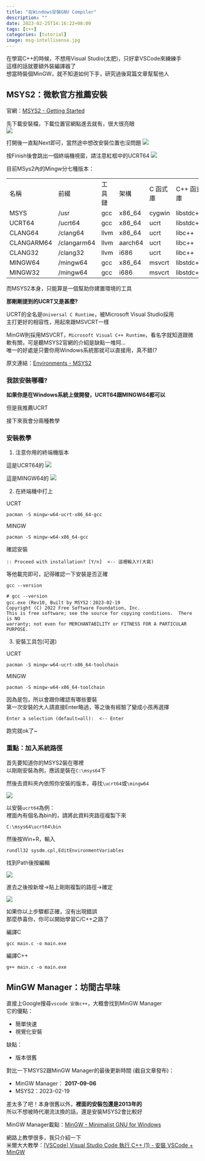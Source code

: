 ```yaml
---
title: "在Windows安裝GNU Compiler"
description: ""
date: 2023-02-25T14:16:22+08:00
tags: [c++]
categories: [tutorial]
image: msg-intellisense.jpg
---
```


在學寫C++的時候，不想用Visual Studio(太肥)，只好拿VSCode來練練手  
這樣的話就要額外裝編譯器了  
想當時裝個MinGW，就不知道如何下手，研究過後寫篇文章幫幫他人

## MSYS2：微軟官方推薦安裝
官網：[MSYS2 - Getting Started](https://www.msys2.org/)

先下載安裝檔，下載位置官網點進去就有，很大很亮眼  
![](img/download-installation.jpg)

打開後一直點Next即可，當然途中想改安裝位置也沒問題
![](https://www.msys2.org/images/install-2-path.png)

按Finish後會跳出一個終端機視窗，請注意紅框中的UCRT64
![](img/ucrt.jpg)

目前MSys2內的Mingw分七種版本：
<table>
    <tr>
        <td>名稱</td>
        <td>前綴</td>
        <td>工具鏈</td>
        <td>架構</td>
        <td>C 函式庫</td>
        <td>C++ 函式庫</td>
    </tr>
    <tr>
        <td>MSYS</td>
        <td>/usr</td>
        <td>gcc</td>
        <td>x86_64</td>
        <td>cygwin</td>
        <td>libstdc++</td>
    </tr>
    <tr>
        <td>UCRT64</td>
        <td>/ucrt64</td>
        <td>gcc</td>
        <td>x86_64</td>
        <td>ucrt</td>
        <td>libstdc++</td>
    </tr>
    <tr>
        <td>CLANG64</td>
        <td>/clang64</td>
        <td>llvm</td>
        <td>x86_64</td>
        <td>ucrt</td>
        <td>libc++</td>
    </tr>
    <tr>
        <td>CLANGARM64</td>
        <td>/clangarm64</td>
        <td>llvm</td>
        <td>aarch64</td>
        <td>ucrt</td>
        <td>libc++</td>
    </tr>
    <tr>
        <td>CLANG32</td>
        <td>/clang32</td>
        <td>llvm</td>
        <td>i686</td>
        <td>ucrt</td>
        <td>libc++</td>
    </tr>
    <tr>
        <td>MINGW64</td>
        <td>/mingw64</td>
        <td>gcc</td>
        <td>x86_64</td>
        <td>msvcrt</td>
        <td>libstdc++</td>
    </tr>
    <tr>
        <td>MINGW32</td>
        <td>/mingw64</td>
        <td>gcc</td>
        <td>i686</td>
        <td>msvcrt</td>
        <td>libstdc++</td>
    </tr>
</table>

而MSYS2本身，只能算是一個幫助你建置環境的工具

**那剛剛提到的UCRT又是甚麼?**

UCRT的全名是`Universal C Runtime`，被Microsoft Visual Studio採用  
主打更好的相容性，用起來跟MSVCRT一樣

MinGW則採用MSVCRT，`Microsoft Visual C++ Runtime`，看名字就知道跟微軟有關，可是聽MSYS2官網的介紹是缺點一堆阿...  
唯一的好處是只要你用Windows系統那就可以直接用，真不錯(?

原文連結：[Environments - MSYS2](https://www.msys2.org/docs/environments/)

### 我該安裝哪種?

**如果你是在Windows系統上做開發，UCRT64跟MINGW64都可以**  

但是我推薦UCRT

接下來我會分兩種教學

### 安裝教學

1. 注意你用的終端機版本

這是UCRT64的
![](img/ucrt.jpg)

這是MINGW64的
![](img/mingw.jpg)

2. 在終端機中打上

UCRT
```
pacman -S mingw-w64-ucrt-x86_64-gcc
```

MINGW
```
pacman -S mingw-w64-x86_64-gcc
```

確認安裝
```
:: Proceed with installation? [Y/n]  <-- 這裡輸入Y(大寫)
```

等他載完即可，記得確認一下安裝是否正確
```
gcc --version
```
```
# gcc --version
gcc.exe (Rev10, Built by MSYS2：2023-02-19
Copyright (C) 2022 Free Software Foundation, Inc.
This is free software; see the source for copying conditions.  There is NO
warranty; not even for MERCHANTABILITY or FITNESS FOR A PARTICULAR PURPOSE.
```

3. 安裝工具包(可選)

UCRT
```
pacman -S mingw-w64-ucrt-x86_64-toolchain
```

MINGW
```
pacman -S mingw-w64-x86_64-toolchain
```

因為是包，所以會跟你確認有哪些要裝  
第一次安裝的大人請直接Enter略過，等之後有經驗了變成小孩再選擇
```
Enter a selection (default=all):  <-- Enter
```

跑完就ok了~

### 重點：加入系統路徑

首先要知道你的MSYS2裝在哪裡  
以剛剛安裝為例，應該是裝在`C:\msys64`下

然後去資料夾內依照你安裝的版本，尋找`\ucrt64`或`\mingw64`

![](img/install-folder.jpg)

以安裝`ucrt64`為例：  
裡面內有個名為bin的，請將此資料夾路徑複製下來  
```
C:\msys64\ucrt64\bin
```

然後按Win+R，輸入
```
rundll32 sysdm.cpl,EditEnvironmentVariables
```

找到Path後按編輯

![](img/env1.jpg)

進去之後按新增->貼上剛剛複製的路徑->確定

![](img/env2.jpg)

如果你以上步驟都正確，沒有出現錯誤  
那麼恭喜你，你可以開始學習C/C++之路了

編譯C
```
gcc main.c -o main.exe
```

編譯C++
```
g++ main.c -o main.exe
```

## MinGW Manager：坊間古早味

直接上Google搜尋`vscode 安裝c++`，大概會找到MinGW Manager  
它的優點：
- 簡單快速
- 視覺化安裝

缺點：
- 版本很舊

對比一下MSYS2跟MinGW Manager的最後更新時間 (截自文章發布)：  
- MinGW Manager： **2017-09-06**  
- MSYS2：2023-02-19

差太多了吧！本身很舊以外，**裡面的安裝包還是2013年的**  
所以不想被時代潮流汰換的話，還是安裝MSYS2會比較好

MinGW Manager載點：[MinGW - Minimalist GNU for Windows](https://sourceforge.net/projects/mingw/)

網路上教學很多，我只介紹一下  
米爾大大教學：[[VSCode] Visual Studio Code 執行 C++ (1) - 安裝 VSCode + MinGW](https://ithelp.ithome.com.tw/articles/10190235)
